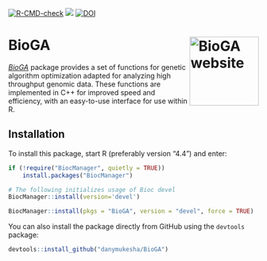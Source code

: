 
<!-- README.md is generated from README.Rmd. Please edit that file -->

<!-- badges: start -->

[![R-CMD-check](https://github.com/danymukesha/BioGA/actions/workflows/R-CMD-check.yaml/badge.svg)](https://github.com/danymukesha/BioGA/actions/workflows/R-CMD-check.yaml)
[![](https://img.shields.io/badge/devel%20version-0.99.6-blue.svg)](https://github.com/danymukesha/BioGA)
[![DOI](https://zenodo.org/badge/DOI/10.5281/zenodo.15801072.svg)](https://doi.org/10.5281/zenodo.15801072)
<!-- badges: end -->

# BioGA <a href="https://danymukesha.github.io/BioGA/"><img src="man/figures/logo.png" align="right" height="139" alt="BioGA website" /></a>

*[BioGA](https://bioconductor.org/packages/3.20/BioGA)* package provides
a set of functions for genetic algorithm optimization adapted for
analyzing high throughput genomic data. These functions are implemented
in C++ for improved speed and efficiency, with an easy-to-use interface
for use within R.

## Installation

To install this package, start R (preferably version “4.4”) and enter:

``` r
if (!require("BiocManager", quietly = TRUE))
    install.packages("BiocManager")

# The following initializes usage of Bioc devel
BiocManager::install(version='devel')

BiocManager::install(pkgs = "BioGA", version = "devel", force = TRUE)
```

You can also install the package directly from GitHub using the
`devtools` package:

``` r
devtools::install_github("danymukesha/BioGA")
```
